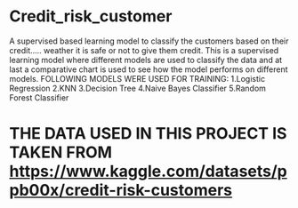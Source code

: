# Credit_risk_customer
A supervised based learning model to classify the customers based on their credit..... weather it is safe or not to give them credit.
This is a supervised learning model where different models are used to classify the data and at last a comparative chart is used to see
how the model performs on different models.
FOLLOWING MODELS WERE USED FOR TRAINING:
1.Logistic Regression
2.KNN
3.Decision Tree
4.Naive Bayes Classifier
5.Random Forest Classifier
# THE DATA USED IN THIS PROJECT IS TAKEN FROM https://www.kaggle.com/datasets/ppb00x/credit-risk-customers

